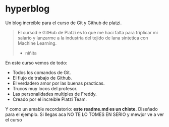 # hyperblog
Un blog increíble para el curso de Git y Github de platzi.
> El cursod e GitHub de Platzi es lo que me haci falta para triplicar mi salario y lanzarme a la industria del tejido de lana sintetica con Machine Learning.
> - niñita

En este curso vemos de todo:
* Todos los comandos de Git.
* El flujo de trabajo de Github.
* El verdadero amor por las buenas practicas.
* Trucos muy locos del profesor.
* Las personalidades multiples de Freddy.
* Creado por el increible Platzi Team.

Y como un amable recordatorio: **este readme.md es un chiste.** Diseñado para el ejemplo. Si llegas aca NO TE LO TOMES EN SERIO y mewjor ve a ver el curso

